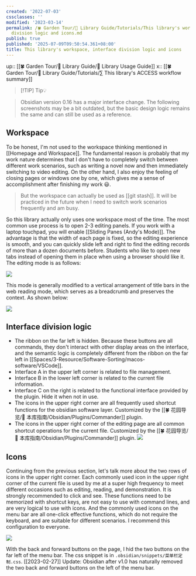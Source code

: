 ```yaml
---
created: '2022-07-03'
cssclasses: ''
modified: '2023-03-14'
permalink: /🍀 Garden Tour/🧰 Library Guide/Tutorials/This library's workspace, interface
  division logic and icons.md
publish: true
published: '2025-07-09T09:50:54.361+08:00'
title: This library's workspace, interface division logic and icons
---
```

up:: [[🍀 Garden Tour/🧰 Library Guide/🧰 Library Usage Guide]]
x:: [[🍀 Garden Tour/🧰 Library Guide/Tutorials/∑ This library's ACCESS workflow summary]]

>[!TIP] Tip💡

>
>  Obsidian version 0.16 has a major interface change. The following screenshots may be a bit outdated, but the basic design logic remains the same and can still be used as a reference.

## Workspace

To be honest, I'm not used to the workspace thinking mentioned in [[Homepage and Workspace]]. The fundamental reason is probably that my work nature determines that I don't have to completely switch between different work scenarios, such as writing a novel now and then immediately switching to video editing. On the other hand, I also enjoy the feeling of closing pages or windows one by one, which gives me a sense of accomplishment after finishing my work 😃.

> But the workspace can actually be used as [[git stash]]. It will be practiced in the future when I need to switch work scenarios frequently and am busy.

So this library actually only uses one workspace most of the time. The most common use process is to open 2-3 editing panels. If you work with a laptop touchpad, you will enable [[Sliding Panes (Andy's Mode)]]. The advantage is that the width of each page is fixed, so the editing experience is smooth, and you can quickly slide left and right to find the editing records of more than a dozen documents before. Students who like to open new tabs instead of opening them in place when using a browser should like it. The editing mode is as follows:

![](https://img2.oldwinter.top/本库工作区、界面划分逻辑及图标_image_1.png)

This mode is generally modified to a vertical arrangement of title bars in the web reading mode, which serves as a breadcrumb and preserves the context. As shown below:

![](https://img2.oldwinter.top/本库工作区、界面划分逻辑及图标_image_2.png)

## Interface division logic

- The ribbon on the far left is hidden. Because these buttons are all commands, they don't interact with other display areas on the interface, and the semantic logic is completely different from the ribbon on the far left in [[Spaces/3-Resource/Software-Sorting/macos-software/VSCode]].
- Interface A in the upper left corner is related to file management.
- Interface B in the lower left corner is related to the current file information.
- Interface C on the right is related to the functional interface provided by the plugin. Hide it when not in use.
- The icons in the upper right corner are all frequently used shortcut functions for the obsidian software layer. Customized by the [[🍀 花园导览/🧰 本库指南/Obsidian/Plugins/Commander]] plugin.
- The icons in the upper right corner of the editing page are all common shortcut operations for the current file. Customized by the [[🍀 花园导览/🧰 本库指南/Obsidian/Plugins/Commander]] plugin.
![](https://img2.oldwinter.top/本库工作区、界面划分逻辑及图标_image_3.png)

## Icons

Continuing from the previous section, let's talk more about the two rows of icons in the upper right corner. Each commonly used icon in the upper right corner of the current file is used by me at a super high frequency to meet different occasions such as editing, reading, and demonstration. It is strongly recommended to click and see. These functions need to be memorized with shortcut keys, are not easy to use with command lines, and are very logical to use with icons. And the commonly used icons on the menu bar are all one-click effective functions, which do not require the keyboard, and are suitable for different scenarios. I recommend this configuration to everyone.

![](https://img2.oldwinter.top/本库工作区、界面划分逻辑及图标_image_4.png)

With the back and forward buttons on the page, I hid the two buttons on the far left of the menu bar. The css snippet is in `.obsidian/snippets/菜单栏定制.css`. [[2023-02-27]] Update: Obsidian after v1.0 has naturally removed the two back and forward buttons on the left of the menu bar. 